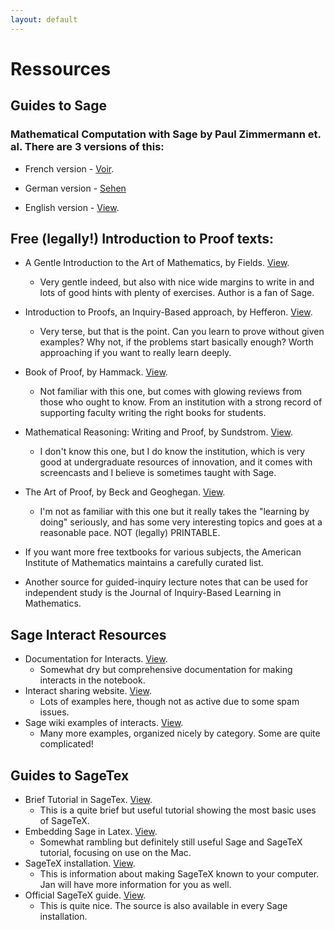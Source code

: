 ```yaml
---
layout: default
---
```



# Ressources




## Guides to Sage

### Mathematical Computation with Sage by Paul Zimmermann et. al. There are 3 versions of this: 
   - French version - [Voir](http://dl.lateralis.org/public/sagebook/sagebook-web-20130530.pdf). 
   
   - German version - [Sehen](https://www.google.com/url?q=https%3A%2F%2Fmembers.loria.fr%2FPZimmermann%2Fsagebook%2FCalculDeutsch.pdf&sa=D&sntz=1&usg=AFQjCNH25MgqpfX9td76EcJjrId7PCaQ2w)
   
   - English version - [View](https://www.google.com/url?q=https%3A%2F%2Fmembers.loria.fr%2FPZimmermann%2Fsagebook%2Fenglish.html&sa=D&sntz=1&usg=AFQjCNHWW_L59KhEzDLQeJ8LXbq_gik42w).


## Free (legally!) Introduction to Proof texts:

   - A Gentle Introduction to the Art of Mathematics, by Fields.  [View](http://www.google.com/url?q=http%3A%2F%2Fosj1961.github.io%2Fgiam%2F&sa=D&sntz=1&usg=AFQjCNG4B-dcRR7BUUaR852CRJvW2AMm8w). 
     - Very gentle indeed, but also with nice wide margins to write in and lots of good hints with plenty of exercises. 
    Author is a fan of Sage.
    
  -  Introduction to Proofs, an Inquiry-Based approach, by Hefferon.  [View](http://www.google.com/url?q=http%3A%2F%2Fjoshua.smcvt.edu%2Fproofs%2F&sa=D&sntz=1&usg=AFQjCNGHW24djhKPDgEq-bh1J1jhZ4YvHg).
     - Very terse, but that is the point.  Can you learn to prove without given examples?  Why not, if the problems start basically enough?  Worth approaching if you want to really learn deeply.
    
    
  -  Book of Proof, by Hammack.  [View](http://www.google.com/url?q=http%3A%2F%2Fwww.people.vcu.edu%2F~rhammack%2FBookOfProof%2F&sa=D&sntz=1&usg=AFQjCNGIPT2lpY1NgIH1OMRsaHQ1dH-UmA).
     - Not familiar with this one, but comes with glowing reviews from those who ought to know.  From an institution with a strong record of supporting faculty writing the right books for students.


  -  Mathematical Reasoning: Writing and Proof, by Sundstrom.  [View](http://www.google.com/url?q=http%3A%2F%2Fwww.people.vcu.edu%2F~rhammack%2FBookOfProof%2F&sa=D&sntz=1&usg=AFQjCNGIPT2lpY1NgIH1OMRsaHQ1dH-UmA).
     - I don't know this one, but I do know the institution, which is very good at undergraduate resources of innovation, and it comes with screencasts and I believe is sometimes taught with Sage.

  -  The Art of Proof, by Beck and Geoghegan. [View](http://www.google.com/url?q=http%3A%2F%2Fmath.sfsu.edu%2Fbeck%2Fpapers%2Faop.noprint.pdf&sa=D&sntz=1&usg=AFQjCNHU6DKoV6JgdOaiJJLg6hfrslQYrg).
     - I'm not as familiar with this one but it really takes the "learning by doing" seriously, and has some very interesting topics and goes at a reasonable pace.  NOT (legally) PRINTABLE.


  - If you want more free textbooks for various subjects, the American Institute of Mathematics maintains a carefully curated list.
  - Another source for guided-inquiry lecture notes that can be used for independent study is the Journal of Inquiry-Based Learning in Mathematics.

## Sage Interact Resources
  - Documentation for Interacts. [View](https://doc.sagemath.org/html/en/prep/Quickstarts/Interact.html).
    - Somewhat dry but comprehensive documentation for making interacts in the notebook.
  - Interact sharing website.  [View](https://sagecell.sagemath.org/static/about.html?v=15adefe8b7e89fcf49eda7af5303abd4#embedding).
    - Lots of examples here, though not as active due to some spam issues.
  - Sage wiki examples of interacts.  [View](https://wiki.sagemath.org/interact/calculus).
    - Many more examples, organized nicely by category.  Some are quite complicated!

## Guides to SageTex
  - Brief Tutorial in SageTex. [View](http://www.google.com/url?q=http%3A%2F%2Fwww.sagemath.org%2Fdoc%2Ftutorial%2Fsagetex.html&sa=D&sntz=1&usg=AFQjCNERxh2VncmbSWHyEv4ZF7dgmpdAnA). 
    - This is a quite brief but useful tutorial showing the most basic uses of SageTeX. 
  - Embedding Sage in Latex.  [View](http://www.google.com/url?q=http%3A%2F%2Fdevio.us%2F~bannon%2Fsage%2Fsagetextexshop.pdf&sa=D&sntz=1&usg=AFQjCNGVwTmsI_KB-6hwi10XjtvxcvL1KQ). 
    - Somewhat rambling but definitely still useful Sage and SageTeX tutorial, focusing on use on the Mac.
  - SageTeX installation. [View](http://www.google.com/url?q=http%3A%2F%2Fwww.sagemath.org%2Fdoc%2Finstallation%2Fsagetex.html&sa=D&sntz=1&usg=AFQjCNFjkNgZFwhON0rXL56F_PQo7nR-2g). 
    - This is information about making SageTeX known to your computer. Jan will have more information for you as well. 
  - Official SageTeX guide.  [View](https://www.google.com/url?q=https%3A%2F%2Fbitbucket.org%2Fddrake%2Fsagetex%2Fdownloads%2Fsagetex.pdf&sa=D&sntz=1&usg=AFQjCNEM4Fvg5BaNJuM4xy6fFyFTodtIKQ).
    - This is quite nice. The source is also available in every Sage installation.
